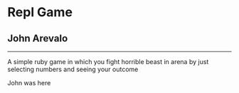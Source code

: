 # Repl Game
## John Arevalo
------------
A simple ruby game in which you fight horrible beast in arena by just selecting numbers and seeing your outcome

John was here 
